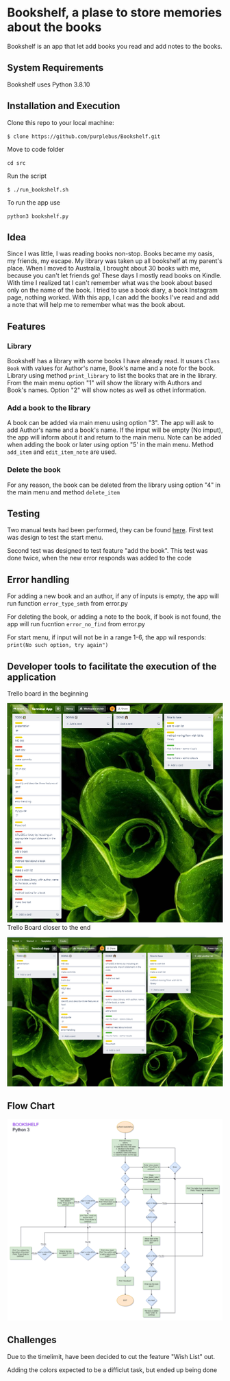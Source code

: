 # Bookshelf, a plase to store memories about the books

Bookshelf is an app that let add books you read and add notes to the books.

## System Requirements
Bookshelf uses Python 3.8.10

## Installation and Execution

Clone this repo to your local machine:

`$ clone https://github.com/purplebus/Bookshelf.git`

Move to code folder

`cd src`

Run the script

`$ ./run_bookshelf.sh`

To run the app use

`python3 bookshelf.py`

## Idea
Since I was little, I was reading books non-stop. Books became my oasis, my friends, my escape. My library was taken up all bookshelf at my parent's place. When I moved to Australia, I brought about 30 books with me, because you can't let friends go! 
These days I mostly read books on Kindle. With time I realized tat I can't remember what was the book about based only on the name of the book. I tried to use a book diary, a book Instagram page, nothing worked. With this app, I can add the books I've read and add a note that will help me to remember what was the book about.

## Features

### Library
Bookshelf has a library with some books I have already read. It usues `Class Book` with values for Author's name, Book's name and a note for the book. Library using method `print_library` to list the books that are in the library. From the main menu option "1" will show the library with Authors and Book's names. Option "2" will show notes as well as othet information.

### Add a book to the library
A book can be added via main menu using option "3". The app will ask to add Author's name and a book's name. If the input will be empty (No imput), the app will inform about it and return to the main menu. Note can be added when adding the book or later using option "5' in the main menu. Method `add_item` and `edit_item_note` are used.

### Delete the book
For any reason, the book can be deleted from the library using option "4" in the main menu and method `delete_item`

## Testing
Two manual tests had been performed, they can be found [here](docs/Manual_Test.xlsx).
First test was design to test the start menu.

Second test was designed to test feature "add the book". This test was done twice, when the new error responds was added to the code

## Error handling
For adding a new book and an author, if any of inputs is empty, the app will run function `error_type_smth` from error.py

For deleting the book, or adding a note to the book, if book is not found, the app will run fucntion `error_no_find` from error.py

For start menu, if input will not be in a range 1-6, the app wil responds:
`print(No such option, try again")`

##  Developer tools to facilitate the execution of the application
Trello board in the beginning

![Trello board in the beginning](docs/pics/Trello_start.png)
Trello Board closer to the end

![!Trello Board closer to the end](docs/pics/Trello_Med.png)


## Flow Chart
![Flow Chart](docs/pics/Bookshelf.png)


## Challenges
Due to the timelimit, have been decided to cut the feature "Wish List" out.

Adding the colors expected to be a difficlut task, but ended up being done